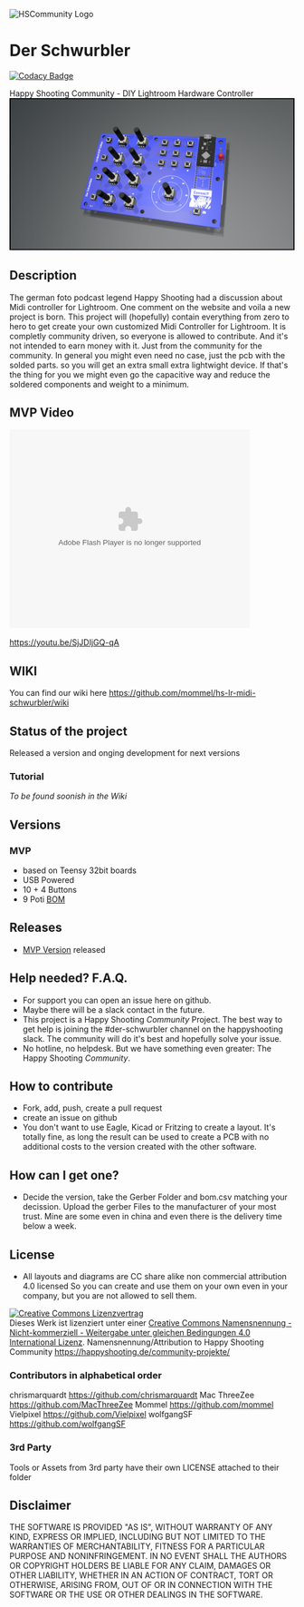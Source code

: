 ![HSCommunity Logo](assets/hscommunity_logo_small.jpg)
# Der Schwurbler

[![Codacy Badge](https://api.codacy.com/project/badge/Grade/b7432196b661456eb16e2e9c523376f8)](https://app.codacy.com/gh/mommel/hs-lr-midi-schwurbler?utm_source=github.com&utm_medium=referral&utm_content=mommel/hs-lr-midi-schwurbler&utm_campaign=Badge_Grade_Settings)

Happy Shooting Community - DIY Lightroom Hardware Controller
![Render with Parts](pcb/MVP/Render/front_with_LC.jpg)

## Description
The german foto podcast legend Happy Shooting had a discussion about Midi controller for Lightroom. One comment on the website and voila a new project is born.
This project will (hopefully) contain everything from zero to hero to get create your own customized Midi Controller for Lightroom.
It is completly community driven, so everyone is allowed to contribute. And it's not intended to earn money with it. Just from the community for the community.
In general you might even need no case, just the pcb with the solded parts. so you will get an extra small extra lightwight device. If that's the thing for you we might even go the capacitive way and reduce the soldered components and weight to a minimum.

## MVP Video

<object width="425" height="350">
  <param name="movie" value="https://youtu.be/SjJDIjGQ-qA" />
  <param name="wmode" value="transparent" />
  <embed src="https://youtu.be/SjJDIjGQ-qA"
         type="application/x-shockwave-flash"
         wmode="transparent" width="425" height="350" />
</object>

https://youtu.be/SjJDIjGQ-qA

## WIKI
You can find our wiki here https://github.com/mommel/hs-lr-midi-schwurbler/wiki

## Status of the project
Released a version and onging development for next versions

### Tutorial
 *To be found soonish in the Wiki*

## Versions
### MVP 
* based on Teensy 32bit boards
* USB Powered
* 10 + 4 Buttons
* 9 Poti
[BOM](https://hs-lr-midi-schwurbler.mommel.com/bom/schwurbler-mvp-1.2.ibom.html)

## Releases
* [MVP Version](https://github.com/mommel/hs-lr-midi-schwurbler/releases/tag/v1.0.0) released

## Help needed? F.A.Q.
* For support you can open an issue here on github.
* Maybe there will be a slack contact in the future.
* This project is a Happy Shooting _Community_ Project. 
The best way to get help is joining the #der-schwurbler channel on the happyshooting slack. The community will do it's best and hopefully solve your issue.
* No hotline, no helpdesk. But we have something even greater: The Happy Shooting _Community_.    

## How to contribute
* Fork, add, push, create a pull request
* create an issue on github
* You don't want to use Eagle, Kicad or Fritzing to create a layout. It's totally fine, as long the result can be used to create a PCB with no additional costs to the version created with the other software.

## How can I get one?
* Decide the version, take the Gerber Folder and bom.csv matching your decission. Upload the gerber Files to the manufacturer of your most trust. Mine are some even in china and even there is the delivery time below a week.

## License
* All layouts and diagrams are CC share alike non commercial attribution 4.0 licensed
So you can create and use them on your own even in your company, but you are not allowed to sell them.

<a rel="license" href="http://creativecommons.org/licenses/by-nc-sa/4.0/"><img alt="Creative Commons Lizenzvertrag" style="border-width:0" src="https://i.creativecommons.org/l/by-nc-sa/4.0/88x31.png" /></a><br />Dieses Werk ist lizenziert unter einer <a rel="license" href="http://creativecommons.org/licenses/by-nc-sa/4.0/">Creative Commons Namensnennung - Nicht-kommerziell - Weitergabe unter gleichen Bedingungen 4.0 International Lizenz</a>.
Namensnennung/Attribution to Happy Shooting Community https://happyshooting.de/community-projekte/

### Contributors in alphabetical order
chrismarquardt https://github.com/chrismarquardt
Mac ThreeZee https://github.com/MacThreeZee
Mommel https://github.com/mommel
Vielpixel https://github.com/Vielpixel
wolfgangSF https://github.com/wolfgangSF

### 3rd Party
Tools or Assets from 3rd party have their own LICENSE attached to their folder

## Disclaimer
THE SOFTWARE IS PROVIDED "AS IS", WITHOUT WARRANTY OF ANY KIND, EXPRESS OR IMPLIED, INCLUDING BUT NOT LIMITED TO THE WARRANTIES OF MERCHANTABILITY, FITNESS FOR A PARTICULAR PURPOSE AND NONINFRINGEMENT. IN NO EVENT SHALL THE AUTHORS OR COPYRIGHT HOLDERS BE LIABLE FOR ANY CLAIM, DAMAGES OR OTHER LIABILITY, WHETHER IN AN ACTION OF CONTRACT, TORT OR OTHERWISE, ARISING FROM, OUT OF OR IN CONNECTION WITH THE SOFTWARE OR THE USE OR OTHER DEALINGS IN THE SOFTWARE.
